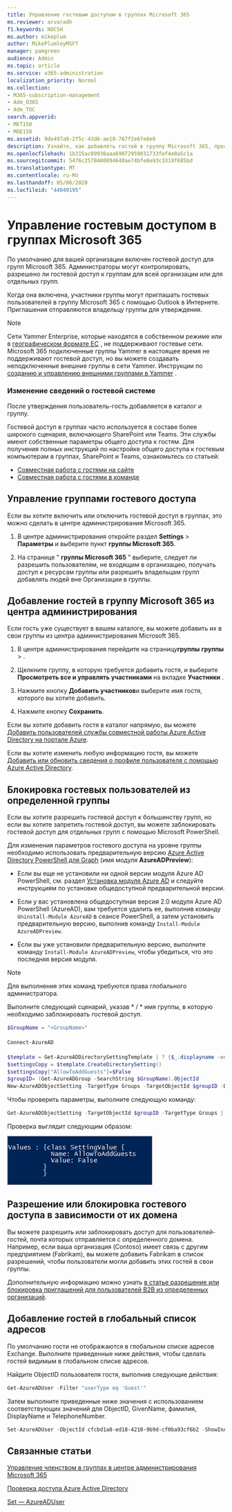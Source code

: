 ```yaml
---
title: Управление гостевым доступом в группах Microsoft 365
ms.reviewer: arvaradh
f1.keywords: NOCSH
ms.author: mikeplum
author: MikePlumleyMSFT
manager: pamgreen
audience: Admin
ms.topic: article
ms.service: o365-administration
localization_priority: Normal
ms.collection:
- M365-subscription-management
- Adm_O365
- Adm_TOC
search.appverid:
- MET150
- MOE150
ms.assetid: 9de497a9-2f5c-43d6-ae18-767f2e6fe6e0
description: Узнайте, как добавлять гостей в группу Microsoft 365, просматривать гостевых пользователей и использовать PowerShell для управления гостевым доступом.
ms.openlocfilehash: 1b315ac89936aaa69072959031733fef4e0a5c1a
ms.sourcegitcommit: 5476c2578400894640ae74bfe8e93c3319f685bd
ms.translationtype: MT
ms.contentlocale: ru-RU
ms.lasthandoff: 05/06/2020
ms.locfileid: "44049195"
---
```

# <a name="manage-guest-access-in-microsoft-365-groups"></a>Управление гостевым доступом в группах Microsoft 365

По умолчанию для вашей организации включен гостевой доступ для групп Microsoft 365. Администраторы могут контролировать, разрешено ли гостевой доступ к группам для всей организации или для отдельных групп.

Когда она включена, участники группы могут приглашать гостевых пользователей в группу Microsoft 365 с помощью Outlook в Интернете. Приглашения отправляются владельцу группы для утверждения.

> [!Note]
> Сети Yammer Enterprise, которые находятся в собственном режиме или в [географическом формате ЕС](https://go.microsoft.com/fwlink/?linkid=2107357) , не поддерживают гостевые сети.
> Microsoft 365 подключенные группы Yammer в настоящее время не поддерживают гостевой доступ, но вы можете создавать неподключенные внешние группы в сети Yammer. Инструкции по [созданию и управлению внешними группами в Yammer](https://docs.microsoft.com/yammer/work-with-external-users/create-and-manage-external-groups) .

### <a name="edit-guest-information"></a>Изменение сведений о гостевой системе

После утверждения пользователь-гость добавляется в каталог и группу.

Гостевой доступ в группах часто используется в составе более широкого сценария, включающего SharePoint или Teams. Эти службы имеют собственные параметры общего доступа к гостям. Для получения полных инструкций по настройке общего доступа к гостевым компьютерам в группах, SharePoint и Teams, ознакомьтесь со статьей:

- [Совместная работа с гостями на сайте](../../solutions/collaborate-in-site.md)
- [Совместная работа с гостями в команде](../../solutions/collaborate-as-team.md)

## <a name="manage-groups-guest-access"></a>Управление группами гостевого доступа

Если вы хотите включить или отключить гостевой доступ в группах, это можно сделать в центре администрирования Microsoft 365.

1. В центре администрирования откройте раздел **Settings** \> **Параметры** и выберите пункт **группы Microsoft 365**.
  
2. На странице " **группы Microsoft 365** " выберите, следует ли разрешить пользователям, не входящим в организацию, получать доступ к ресурсам группы или разрешить владельцам групп добавлять людей вне Организации в группы.

## <a name="add-guests-to-a-microsoft-365-group-from-the-admin-center"></a>Добавление гостей в группу Microsoft 365 из центра администрирования

Если гость уже существует в вашем каталоге, вы можете добавить их в свои группы из центра администрирования Microsoft 365.
  
1. В центре администрирования перейдите на страницу**группы** **группы** > .
  
2. Щелкните группу, в которую требуется добавить гостя, и выберите **Просмотреть все и управлять участниками** на вкладке **Участники** . 
  
4. Нажмите кнопку **Добавить участников**и выберите имя гостя, которого вы хотите добавить.
    
5. Нажмите кнопку **Сохранить**.

Если вы хотите добавить гостя в каталог напрямую, вы можете [Добавить пользователей службы совместной работы Azure Active Directory на портале Azure](https://docs.microsoft.com/azure/active-directory/b2b/add-users-administrator).

Если вы хотите изменить любую информацию гостя, вы можете [Добавить или обновить сведения о профиле пользователя с помощью Azure Active Directory](https://docs.microsoft.com/azure/active-directory/fundamentals/active-directory-users-profile-azure-portal).
  
## <a name="block-guest-users-from-a-specific-group"></a>Блокировка гостевых пользователей из определенной группы

Если вы хотите разрешить гостевой доступ к большинству групп, но если вы хотите запретить гостевой доступ, вы можете заблокировать гостевой доступ для отдельных групп с помощью Microsoft PowerShell.

Для изменения параметров гостевого доступа на уровне группы необходимо использовать предварительную версию [Azure Active Directory PowerShell для Graph](https://docs.microsoft.com/powershell/azure/active-directory/install-adv2) (имя модуля **AzureADPreview**):

- Если вы еще не установили ни одной версии модуля Azure AD PowerShell, см. раздел [Установка модуля Azure AD](https://docs.microsoft.com/powershell/azure/active-directory/install-adv2?view=azureadps-2.0-preview#installing-the-azure-ad-module) и следуйте инструкциям по установке общедоступной предварительной версии.

- Если у вас установлена общедоступная версия 2.0 модуля Azure AD PowerShell (AzureAD), вам требуется удалить ее, выполнив команду `Uninstall-Module AzureAD` в сеансе PowerShell, а затем установить предварительную версию, выполнив команду `Install-Module AzureADPreview`.

- Если вы уже установили предварительную версию, выполните команду `Install-Module AzureADPreview`, чтобы убедиться, что это последняя версия модуля.

> [!NOTE]
> Для выполнения этих команд требуются права глобального администратора. 

Выполните следующий сценарий, указав * / * имя группы, в которую необходимо заблокировать гостевой доступ.

```PowerShell
$GroupName = "<GroupName>"

Connect-AzureAD

$template = Get-AzureADDirectorySettingTemplate | ? {$_.displayname -eq "group.unified.guest"}
$settingsCopy = $template.CreateDirectorySetting()
$settingsCopy["AllowToAddGuests"]=$False
$groupID= (Get-AzureADGroup -SearchString $GroupName).ObjectId
New-AzureADObjectSetting -TargetType Groups -TargetObjectId $groupID -DirectorySetting $settingsCopy
```

Чтобы проверить параметры, выполните следующую команду:

```PowerShell
Get-AzureADObjectSetting -TargetObjectId $groupID -TargetType Groups | fl Values
```

Проверка выглядит следующим образом:
    
![Снимок экрана: Окно PowerShell, в котором показано, что для доступа к гостевой группе задано значение false.](../../media/09ebfb4f-859f-44c3-a29e-63a59fd6ef87.png)
  
## <a name="allow-or-block-guest-access-based-on-their-domain"></a>Разрешение или блокировка гостевого доступа в зависимости от их домена

Вы можете разрешить или заблокировать доступ для пользователей-гостей, почта которых отправляется с определенного домена. Например, если ваша организация (Contoso) имеет связь с другим предприятием (Fabrikam), вы можете добавить Fabrikam в список разрешений, чтобы пользователи могли добавить этих гостей в свои группы.

Дополнительную информацию можно узнать [в статье разрешение или блокировка приглашений для пользователей B2B из определенных организаций](https://docs.microsoft.com/azure/active-directory/b2b/allow-deny-list).

## <a name="add-guests-to-the-global-address-list"></a>Добавление гостей в глобальный список адресов

По умолчанию гости не отображаются в глобальном списке адресов Exchange. Выполните приведенные ниже действия, чтобы сделать гостей видимым в глобальном списке адресов.

Найдите ObjectID пользователя гостя, выполнив следующие действия:

```PowerShell
Get-AzureADUser -Filter "userType eq 'Guest'"
```

Затем выполните приведенные ниже значения с использованием соответствующих значений для ObjectID, GivenName, фамилия, DisplayName и TelephoneNumber.

```PowerShell
Set-AzureADUser -ObjectId cfcbd1a0-ed18-4210-9b9d-cf0ba93cf6b2 -ShowInAddressList $true -GivenName 'Megan' -Surname 'Bowen' -DisplayName 'Megan Bowen' -TelephoneNumber '555-555-5555'
```

## <a name="related-articles"></a>Связанные статьи

[Управление членством в группах в центре администрирования Microsoft 365](add-or-remove-members-from-groups.md)
  
[Проверка доступа Azure Active Directory](https://docs.microsoft.com/azure/active-directory/active-directory-azure-ad-controls-perform-access-review)

[Set — AzureADUser](https://docs.microsoft.com/powershell/module/azuread/set-azureaduser)
